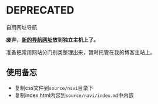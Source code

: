 # DEPRECATED
自用网址导航

**废弃，[新的导航网址](https://github.com/LiangZuoting/WebCollector2)放到独立主机上了。**

准备把常用网站分门别类整理出来，暂时托管在我的博客主站上。

## 使用备忘
+ 复制css文件到```source/navi```目录下
+ 复制index.html内容到```source/navi/index.md```中内嵌
